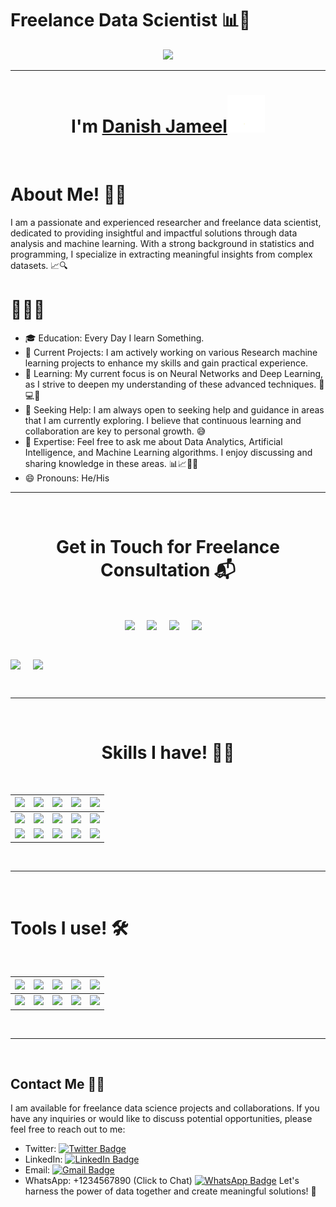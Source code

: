 <p align="center">
  <h1>Freelance Data Scientist 📊🧪</h1>
</p>

<p align="center">
  <img src="https://github.com/Adam-pw/Adam-pw/blob/main/animation_500_kxa883sd.gif" height="230"/>
</p>
<hr>
<h1 align="center">I'm <a href="https://github.com/Aryagm">Danish Jameel<a><img src="https://github.com/Kathryn-Jie/Kathryn-Jie/blob/main/wave.gif" width="60px"/></h1>
<Br>



<h1>About Me! 👩‍💻</h1>
I am a passionate and experienced researcher and freelance data scientist, dedicated to providing insightful and impactful solutions through data analysis and machine learning. With a strong background in statistics and programming, I specialize in extracting meaningful insights from complex datasets. 📈🔍

<h1>👀👩‍💻</h1>

- 🎓 Education: Every Day I learn Something.
- 🔭 Current Projects: I am actively working on various Research  machine learning projects to enhance my skills and gain practical experience.
- 🌱 Learning: My current focus is on Neural Networks and Deep Learning, as I strive to deepen my understanding of these advanced techniques. 🧠💻🤖
- 🤔 Seeking Help: I am always open to seeking help and guidance in areas that I am currently exploring. I believe that continuous learning and collaboration are key to personal growth. 😅
- 💬 Expertise: Feel free to ask me about Data Analytics, Artificial Intelligence, and Machine Learning algorithms. I enjoy discussing and sharing knowledge in these areas. 📊📈🤖🧠
- 😄 Pronouns: He/His



<hr>
<Br>
<h1 align="center">Get in Touch for Freelance Consultation 📬</h1>
<Br>
<p align="center">
  <a href="https://www.linkedin.com/in/muhammad-danish-jameel" target="_blank"><img align="center" src="https://img.shields.io/badge/Danish%20Jameel-0077B5?style=for-the-badge&logo=linkedin&logoColor=white" /></a> &nbsp;&nbsp;&nbsp;
  <a href="mailto:danish.jameel.official@gmail.com" target="_blank"><img align="center" src="https://img.shields.io/badge/danish.jameel.official%40gmail.com-D14836?style=for-the-badge&logo=gmail&logoColor=white" /></a> &nbsp;&nbsp;&nbsp;
  <a href="https://twitter.com/your-twitter-handle" target="_blank"><img align="center" src="https://img.shields.io/badge/Twitter-%231DA1F2?style=for-the-badge&logo=twitter&logoColor=white" /></a> &nbsp;&nbsp;&nbsp;
  <a href="https://www.facebook.com/your-facebook-profile" target="_blank"><img align="center" src="https://img.shields.io/badge/Facebook-%1877F2?style=for-the-badge&logo=facebook&logoColor=white" /></a> &nbsp;&nbsp;&nbsp;

<br> <!-- Add this line for the line space -->

  <a href="https://wa.me/+923108841380" target="_blank"><img align="center" src="https://img.shields.io/badge/Chat%20on%20WhatsApp-25D366?style=for-the-badge&logo=WhatsApp&logoColor=white" /></a> &nbsp;&nbsp;&nbsp;
  <a href="https://www.upwork.com/freelancers/your-upwork-profile-link" target="_blank"><img align="center" src="https://img.shields.io/badge/Upwork-6FDA44?style=for-the-badge&logo=upwork&logoColor=white" /></a>
</p>
<Br>
<hr>
<Br>


<h1 align="center">Skills I have! 🤸‍♂</h1>
<Br>
  
|![](https://img.shields.io/badge/Machine%20Learning-brightgreen?style=for-the-badge)|![](https://img.shields.io/badge/ML-Supervised%20Learning-brightgreen?style=for-the-badge)|![](https://img.shields.io/badge/ML-Unsupervised%20Learning-brightgreen?style=for-the-badge)|![](https://img.shields.io/badge/Web%20Scraping-red?style=for-the-badge)|![](https://img.shields.io/badge/Artificial%20Intelligence-red?style=for-the-badge)|
|---|---|---|---|---|
|![](https://img.shields.io/badge/Data%20Science-blue?style=for-the-badge)|![](https://img.shields.io/badge/DS-Data%20Cleaning-blue?style=for-the-badge)|![](https://img.shields.io/badge/DS-Data%20Analysis-blue?style=for-the-badge)|![](https://img.shields.io/badge/DS-Data%20Visualization-blue?style=for-the-badge)|![](https://img.shields.io/badge/Computer%20Vision-yellow?style=for-the-badge)|
|![](https://img.shields.io/badge/Natural%20Language%20Processing-yellow?style=for-the-badge)|![](https://img.shields.io/badge/Model%20Development-yellow?style=for-the-badge)|![](https://img.shields.io/badge/Model%20Deployment-yellow?style=for-the-badge)|![](https://img.shields.io/badge/AI%20Based%20Applications-yellow?style=for-the-badge)|![](https://img.shields.io/badge/And%20More!-yellow?style=for-the-badge)|
  
  
<Br>
<hr>
<Br>


<h1>Tools I use! 🛠️</h1>
<Br>
 
|![](https://img.shields.io/badge/Python-FFD43B?style=for-the-badge&logo=python&logoColor=darkgreen)|![](https://img.shields.io/badge/TensorFlow-FF6F00?style=for-the-badge&logo=TensorFlow&logoColor=white)|![](https://img.shields.io/badge/scikit_learn-F7931E?style=for-the-badge&logo=scikit-learn&logoColor=white)|![](https://img.shields.io/badge/Keras-D00000?style=for-the-badge&logo=Keras&logoColor=white)|![](https://img.shields.io/badge/Jupyter-F37626.svg?&style=for-the-badge&logo=Jupyter&logoColor=white)|
|---|---|---|---|---|
|![](https://img.shields.io/badge/conda-342B029.svg?&style=for-the-badge&logo=anaconda&logoColor=white)|![](https://img.shields.io/badge/Pandas-2C2D72?style=for-the-badge&logo=pandas&logoColor=white)|![](https://img.shields.io/badge/Numpy-777BB4?style=for-the-badge&logo=numpy&logoColor=white)|![](https://img.shields.io/badge/Plotly-239120?style=for-the-badge&logo=plotly&logoColor=white)|![](https://img.shields.io/badge/And%20More!-yellow?style=for-the-badge)|
  

<Br>
<hr>
<Br>




## Contact Me 📧🤝

I am available for freelance data science projects and collaborations. If you have any inquiries or would like to discuss potential opportunities, please feel free to reach out to me:

- Twitter: [![Twitter Badge](https://img.shields.io/badge/-Danish-1ca0f1?style=flat-square&logo=twitter&logoColor=white&link=https://twitter.com/officialDanishJ)](https://twitter.com/officialDanishJ)
- LinkedIn: [![LinkedIn Badge](https://img.shields.io/badge/-Danish-Jameel-1ca0f1?style=flat-square&logo=LinkedIn&logoColor=white&link=https://www.linkedin.com/in/muhammad-danish-jameel/)](https://www.linkedin.com/in/muhammad-danish-jameel/)
- Email: [![Gmail Badge](https://img.shields.io/badge/-danish.jameel.official@gmail.com-c14438?style=flat-square&logo=Gmail&logoColor=white&link=mailto:danish.jameel.official@gmail.com)](mailto:danish.jameel.official@gmail.com)
- WhatsApp: +1234567890 (Click to Chat) [![WhatsApp Badge](https://img.shields.io/badge/-Chat%20on%20WhatsApp-25D366?style=flat-square&logo=WhatsApp&logoColor=white&link=https://wa.me/+923108841380)](https://wa.me/+923108841380)
Let's harness the power of data together and create meaningful solutions! 🌟
